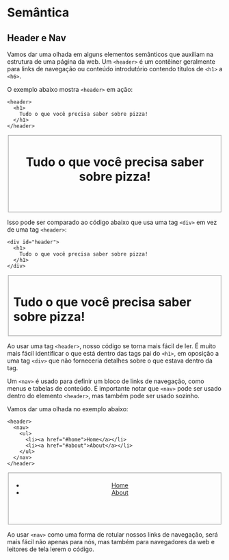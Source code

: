 # Semântica

## Header e Nav

Vamos dar uma olhada em alguns elementos semânticos que auxiliam na estrutura de uma página da web. Um `<header>` é um contêiner geralmente para links de navegação ou conteúdo introdutório contendo títulos de `<h1>` a `<h6>`.

O exemplo abaixo mostra `<header>` em ação:

```
<header>
  <h1>
    Tudo o que você precisa saber sobre pizza!
  </h1>
</header>
```

<fieldset>
  <header>
    <h1>
      Tudo o que você precisa saber sobre pizza!
    </h1>
  </header>
</fieldset>

Isso pode ser comparado ao código abaixo que usa uma tag `<div>` em vez de uma tag `<header>`:

```
<div id="header">
  <h1>
    Tudo o que você precisa saber sobre pizza!
  </h1>
</div>
```

<fieldset>
  <div id="header">
    <h1>
      Tudo o que você precisa saber sobre pizza!
    </h1>
  </div>
</fieldset>

Ao usar uma tag `<header>`, nosso código se torna mais fácil de ler. É muito mais fácil identificar o que está dentro das tags pai do `<h1>`, em oposição a uma tag `<div>` que não forneceria detalhes sobre o que estava dentro da tag.

Um `<nav>` é usado para definir um bloco de links de navegação, como menus e tabelas de conteúdo. É importante notar que `<nav>` pode ser usado dentro do elemento `<header>`, mas também pode ser usado sozinho.

Vamos dar uma olhada no exemplo abaixo:

```
<header>
  <nav>
    <ul>
      <li><a href="#home">Home</a></li>
      <li><a href="#about">About</a></li>
    </ul>
  </nav>
</header>
```

<fieldset>
  <header>
    <nav>
      <ul>
        <li><a href="#home">Home</a></li>
        <li><a href="#about">About</a></li>
      </ul>
    </nav>
  </header>
</fieldset>

Ao usar `<nav>` como uma forma de rotular nossos links de navegação, será mais fácil não apenas para nós, mas também para navegadores da web e leitores de tela lerem o código.
